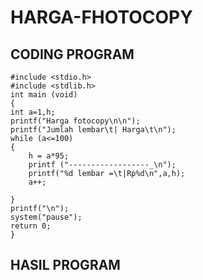 # HARGA-FHOTOCOPY

## CODING PROGRAM

    #include <stdio.h>
    #include <stdlib.h>
    int main (void)
    {
    int a=1,h;
    printf("Harga fotocopy\n\n");
    printf("Jumlah lembar\t| Harga\t\n");
    while (a<=100)
    {
        h = a*95;
        printf ("------------------_\n");
        printf("%d lembar =\t|Rp%d\n",a,h);
        a++;

    }
    printf("\n");
    system("pause");
    return 0;
    }

## HASIL PROGRAM
